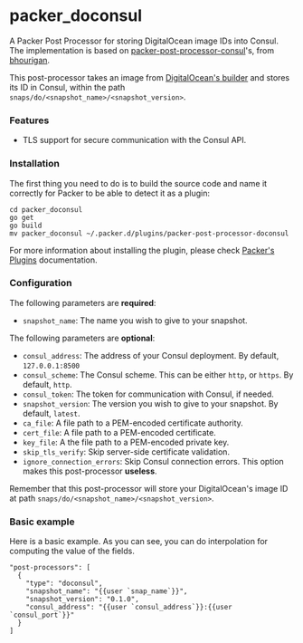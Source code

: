 # packer_doconsul
A Packer Post Processor for storing DigitalOcean image IDs into Consul.
The implementation is based on [packer-post-processor-consul][packer-pp]'s, from [bhourigan][bhourigan].

This post-processor takes an image from [DigitalOcean's builder][dobuilder] and stores its ID in Consul, within the path `snaps/do/<snapshot_name>/<snapshot_version>`.

### Features

* TLS support for secure communication with the Consul API.

### Installation

The first thing you need to do is to build the source code and name it correctly for Packer to be able to detect it as a plugin:

```
cd packer_doconsul
go get
go build
mv packer_doconsul ~/.packer.d/plugins/packer-post-processor-doconsul
```
For more information about installing the plugin, please check [Packer's Plugins][plugins] documentation.


### Configuration

The following parameters are **required**:

* `snapshot_name`: The name you wish to give to your snapshot.

The following parameters are **optional**:

* `consul_address`: The address of your Consul deployment. By default,  `127.0.0.1:8500`
* `consul_scheme`: The Consul scheme. This can be either `http`, or `https`. By default, `http`.
* `consul_token`: The token for communication with Consul, if needed.
* `snapshot_version`: The version you wish to give to your snapshot. By default, `latest`.
* `ca_file`: A file path to a PEM-encoded certificate authority.
* `cert_file`: A file path to a PEM-encoded certificate.
* `key_file`: A the file path to a PEM-encoded private key.
* `skip_tls_verify`: Skip server-side certificate validation.
* `ignore_connection_errors`: Skip Consul connection errors. This option makes this post-processor **useless**.

Remember that this post-processor will store your DigitalOcean's image ID at path `snaps/do/<snapshot_name>/<snapshot_version>`.

### Basic example

Here is a basic example. As you can see, you can do interpolation for computing the value of the fields.

```
"post-processors": [
  {
    "type": "doconsul",
    "snapshot_name": "{{user `snap_name`}}",
    "snapshot_version": "0.1.0",
    "consul_address": "{{user `consul_address`}}:{{user `consul_port`}}"
  }
]
```


[packer-pp]: <https://github.com/bhourigan/packer-post-processor-consul>
[bhourigan]: <https://github.com/bhourigan>
[dobuilder]: <https://www.packer.io/docs/builders/digitalocean.html>
[plugins]: <https://www.packer.io/docs/extend/plugins.html>
